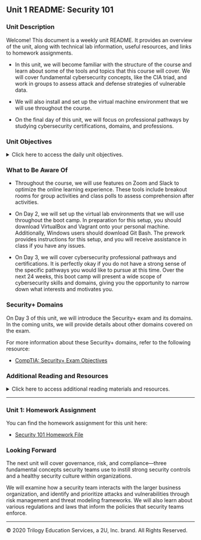 ## Unit 1 README: Security 101

### Unit Description

Welcome! This document is a weekly unit README. It provides an overview of the unit, along with technical lab information, useful resources, and links to homework assignments.

- In this unit, we will become familiar with the structure of the course and learn about some of the tools and topics that this course will cover. We will cover fundamental cybersecurity concepts, like the CIA triad, and work in groups to assess attack and defense strategies of vulnerable data.

- We will also install and set up the virtual machine environment that we will use throughout the course.

- On the final day of this unit, we will focus on professional pathways by studying cybersecurity certifications, domains, and professions.


### Unit Objectives

<details>
    <summary>Click here to access the daily unit objectives.</summary>

  <br>

- **Day 1:** The Cybersecurity Mindset

    - Explain the course structure and general direction of the program.

    - Recognize the high-level security strategies and tools that we will cover in class.

    - Define cybersecurity as the assessment of threats and the mitigation of risk.

    - Define the CIA triad and its elements.


- **Day 2:** Attacking and Defending

    - List different types of user, web, server, and database cybersecurity attacks.

    - Identify risk mitigation plan frameworks for user, web, server, and database cybersecurity attacks.

    - Set up a virtual machine lab environment that you will use throughout the course.


- **Day 3:** Surveying the Cyberspace

    - Consider roles and career pathways within the cybersecurity space.

    - Examine the landscape of certifications available to security professionals.

    - Explore what the Security+ exam is and which infosec pathways benefit from the certification.


</details>


### What to Be Aware Of

- Throughout the course, we will use features on Zoom and Slack to optimize the online learning experience. These tools include breakout rooms for group activities and class polls to assess comprehension after activities.

- On Day 2, we will set up the virtual lab environments that we will use throughout the boot camp. In preparation for this setup, you should download VirtualBox and Vagrant onto your personal machine. Additionally, Windows users should download Git Bash. The prework provides instructions for this setup, and you will receive assistance in class if you have any issues.

- On Day 3, we will cover cybersecurity professional pathways and certifications. It is perfectly okay if you do not have a strong sense of the specific pathways you would like to pursue at this time. Over the next 24 weeks, this boot camp will present a wide scope of cybersecurity skills and domains, giving you the opportunity to narrow down what interests and motivates you.


### Security+ Domains

On Day 3 of this unit, we will introduce the Security+ exam and its domains. In the coming units, we will provide details about other domains covered on the exam.

For more information about these Security+ domains, refer to the following resource:
- [CompTIA: Security+ Exam Objectives](https://comptiacdn.azureedge.net/webcontent/docs/default-source/exam-objectives/comptia-security-sy0-601-exam-objectives-(2-0).pdf?sfvrsn=8c5889ff_2)


### Additional Reading and Resources

<details>
<summary> Click here to access additional reading materials and resources. </summary>
</br>

These are the optional, recommended resources to supplement the concepts covered in this unit:

- :books: [bsi: Glossary of Cybersecurity Terms](https://www.bsigroup.com/en-GB/Cyber-Security/Glossary-of-cyber-security-terms/)



- **Day 1 Resources**

    - [Overview of the Course Lab Environment](https://docs.google.com/document/d/1SGzZHWmxZY76cGzYzOhGsmmuOeVAH2nvQDQY3r9PGXw/edit)

- **Day 2 Resources**

    - [Cisco: What Are the Most Common Cyber Attacks?](https://www.cisco.com/c/en/us/products/security/common-cyberattacks.html)


- **Day 3 Resources**

    - [Cyber Seek: Cybersecurity Career Pathway](https://www.cyberseek.org/pathway.html)

    - [Wikipedia: Computer Security Certifications](https://en.wikipedia.org/wiki/List_of_computer_security_certifications)


</details>

---

### Unit 1: Homework Assignment

You can find the homework assignment for this unit here:

- [Security 101 Homework File](Homework/)

### Looking Forward

The next unit will cover governance, risk, and compliance—three fundamental concepts security teams use to instill strong security controls and a healthy security culture within organizations.

We will examine how a security team interacts with the larger business organization, and identify and prioritize attacks and vulnerabilities through risk management and threat modeling frameworks. We will also learn about various regulations and laws that inform the policies that security teams enforce.


---


© 2020 Trilogy Education Services, a 2U, Inc. brand. All Rights Reserved.    
